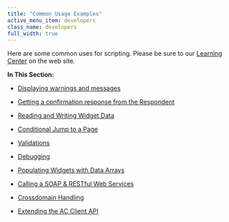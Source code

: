 ```yaml
---
title: "Common Usage Examples"
active_menu_item: developers
class_name: developers
full_width: true
---
```



Here are some common uses for scripting. Please be sure to our [Learning Center](http://www.applicationcraft.com/learning-center#Coding) on the web site.

**In This Section:**

 - [Displaying warnings and messages](displaying-warnings-and-messag)

 - [Getting a confirmation response from the Respondent](getting-a-confirmation-respons)

 - [Reading and Writing Widget Data](reading-and-writing-widget-dat)

 - [Conditional Jump to a Page](conditional-jump-to-a-page)

 - [Validations](validations)

 - [Debugging](exampledebugging)

 - [Populating Widgets with Data Arrays](populating-widgets-with-data-a)

 - [Calling a SOAP & RESTful Web Services](calling-a-soap-web-service-dir)

 - [Crossdomain Handling](crossdomain-issues)

 - [Extending the AC Client API](extending-the-ac-dom-to-sim)

